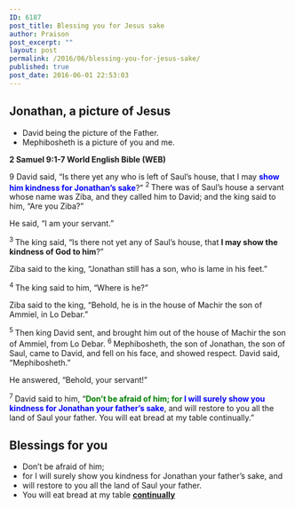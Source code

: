```yaml
---
ID: 6187
post_title: Blessing you for Jesus sake
author: Praison
post_excerpt: ""
layout: post
permalink: /2016/06/blessing-you-for-jesus-sake/
published: true
post_date: 2016-06-01 22:53:03
---
```

<h2 class="passage-display"><strong>Jonathan, a picture of Jesus</strong></h2>
<ul>
 	<li>David being the picture of the Father.</li>
 	<li>Mephibosheth is a picture of you and me.</li>
</ul>
<p class="passage-display"><strong><span class="passage-display-bcv">2 Samuel 9:1-7
</span><span class="passage-display-version">World English Bible (WEB)</span></strong></p>
<p class="chapter-1"><span id="en-WEB-8229" class="text 2Sam-9-1"><span class="chapternum">9 </span>David said, “Is there yet any who is left of Saul’s house, that I may <span style="color: #0000ff;"><strong>show him kindness for Jonathan’s sake</strong></span>?” </span><span id="en-WEB-8230" class="text 2Sam-9-2"><sup class="versenum">2 </sup>There was of Saul’s house a servant whose name was Ziba, and they called him to David; and the king said to him, “Are you Ziba?”</span></p>
<span class="text 2Sam-9-2">He said, “I am your servant.”</span>

<span id="en-WEB-8231" class="text 2Sam-9-3"><sup class="versenum">3 </sup>The king said, “Is there not yet any of Saul’s house, that <strong>I may show the kindness of God to him</strong>?”</span>

<span class="text 2Sam-9-3">Ziba said to the king, “Jonathan still has a son, who is lame in his feet.”</span>

<span id="en-WEB-8232" class="text 2Sam-9-4"><sup class="versenum">4 </sup>The king said to him, “Where is he?”</span>

<span class="text 2Sam-9-4">Ziba said to the king, “Behold, he is in the house of Machir the son of Ammiel, in Lo Debar.”</span>

<span id="en-WEB-8233" class="text 2Sam-9-5"><sup class="versenum">5 </sup>Then king David sent, and brought him out of the house of Machir the son of Ammiel, from Lo Debar. </span><span id="en-WEB-8234" class="text 2Sam-9-6"><sup class="versenum">6 </sup>Mephibosheth, the son of Jonathan, the son of Saul, came to David, and fell on his face, and showed respect. David said, “Mephibosheth.”</span>

<span class="text 2Sam-9-6">He answered, “Behold, your servant!”</span>

<span id="en-WEB-8235" class="text 2Sam-9-7"><sup class="versenum">7 </sup>David said to him, “<strong><span style="color: #008000;">Don’t be afraid of him; for</span> <span style="color: #0000ff;">I will surely show you kindness for Jonathan your father’s sake</span></strong>, and will restore to you all the land of Saul your father. You will eat bread at my table continually.”</span>
<h2><strong>Blessings for you</strong></h2>
<ul>
 	<li>Don’t be afraid of him;</li>
 	<li>for I will surely show you kindness for Jonathan your father’s sake, and</li>
 	<li>will restore to you all the land of Saul your father.</li>
 	<li>You will eat bread at my table <span style="text-decoration: underline;"><strong>continually</strong></span></li>
</ul>
